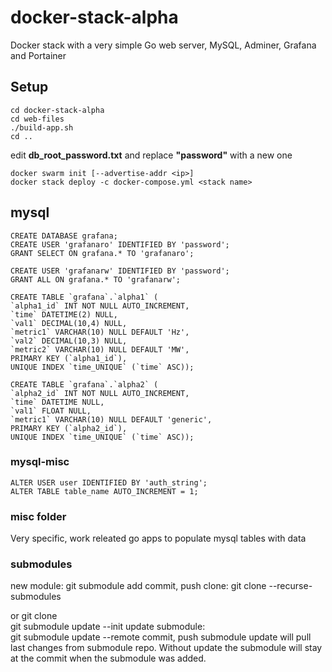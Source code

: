 # docker-stack-alpha

Docker stack with a very simple Go web server, MySQL, Adminer, Grafana and Portainer

## Setup
    cd docker-stack-alpha
    cd web-files
    ./build-app.sh
    cd ..

edit **db_root_password.txt** and replace **"password"** with a new one

    docker swarm init [--advertise-addr <ip>]
    docker stack deploy -c docker-compose.yml <stack name>

## mysql
    CREATE DATABASE grafana;
    CREATE USER 'grafanaro' IDENTIFIED BY 'password';
    GRANT SELECT ON grafana.* TO 'grafanaro';

    CREATE USER 'grafanarw' IDENTIFIED BY 'password';
    GRANT ALL ON grafana.* TO 'grafanarw';

    CREATE TABLE `grafana`.`alpha1` (
    `alpha1_id` INT NOT NULL AUTO_INCREMENT,
    `time` DATETIME(2) NULL,
    `val1` DECIMAL(10,4) NULL,
    `metric1` VARCHAR(10) NULL DEFAULT 'Hz',
    `val2` DECIMAL(10,3) NULL,
    `metric2` VARCHAR(10) NULL DEFAULT 'MW',
    PRIMARY KEY (`alpha1_id`),
    UNIQUE INDEX `time_UNIQUE` (`time` ASC));

    CREATE TABLE `grafana`.`alpha2` (
    `alpha2_id` INT NOT NULL AUTO_INCREMENT,
    `time` DATETIME NULL,
    `val1` FLOAT NULL,
    `metric1` VARCHAR(10) NULL DEFAULT 'generic',
    PRIMARY KEY (`alpha2_id`),
    UNIQUE INDEX `time_UNIQUE` (`time` ASC));


### mysql-misc
    ALTER USER user IDENTIFIED BY 'auth_string';
    ALTER TABLE table_name AUTO_INCREMENT = 1;

### misc folder
Very specific, work releated go apps to populate mysql tables with data

### submodules
new module:
    git submodule add <submodule repo>
    commit, push
clone:
    git clone --recurse-submodules <main repo>
or
    git clone <main repo>
    git submodule update --init
update submodule:    
    git submodule update --remote <submodule>
    commit, push
submodule update will pull last changes from submodule repo. Without update the submodule will stay at the commit when the submodule was added.

